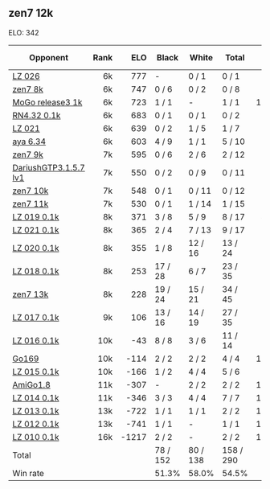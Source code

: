 ## zen7 12k ##

ELO: 342

Opponent | Rank | ELO | Black | White | Total | Win rate
---------|-----:|----:|-------|-------|-------|-------:
[LZ 026](LZ%20026.md) | 6k | 777 | - | 0 / 1 | 0 / 1 | 0.0%
[zen7 8k](zen7%208k.md) | 6k | 747 | 0 / 6 | 0 / 2 | 0 / 8 | 0.0%
[MoGo release3 1k](MoGo%20release3%201k.md) | 6k | 723 | 1 / 1 | - | 1 / 1 | 100.0%
[RN4.32 0.1k](RN4.32%200.1k.md) | 6k | 683 | 0 / 1 | 0 / 1 | 0 / 2 | 0.0%
[LZ 021](LZ%20021.md) | 6k | 639 | 0 / 2 | 1 / 5 | 1 / 7 | 14.3%
[aya 6.34](aya%206.34.md) | 6k | 603 | 4 / 9 | 1 / 1 | 5 / 10 | 50.0%
[zen7 9k](zen7%209k.md) | 7k | 595 | 0 / 6 | 2 / 6 | 2 / 12 | 16.7%
[DariushGTP3.1.5.7 lv1](DariushGTP3.1.5.7%20lv1.md) | 7k | 550 | 0 / 2 | 0 / 9 | 0 / 11 | 0.0%
[zen7 10k](zen7%2010k.md) | 7k | 548 | 0 / 1 | 0 / 11 | 0 / 12 | 0.0%
[zen7 11k](zen7%2011k.md) | 7k | 530 | 0 / 1 | 1 / 14 | 1 / 15 | 6.7%
[LZ 019 0.1k](LZ%20019%200.1k.md) | 8k | 371 | 3 / 8 | 5 / 9 | 8 / 17 | 47.1%
[LZ 021 0.1k](LZ%20021%200.1k.md) | 8k | 365 | 2 / 4 | 7 / 13 | 9 / 17 | 52.9%
[LZ 020 0.1k](LZ%20020%200.1k.md) | 8k | 355 | 1 / 8 | 12 / 16 | 13 / 24 | 54.2%
[LZ 018 0.1k](LZ%20018%200.1k.md) | 8k | 253 | 17 / 28 | 6 / 7 | 23 / 35 | 65.7%
[zen7 13k](zen7%2013k.md) | 8k | 228 | 19 / 24 | 15 / 21 | 34 / 45 | 75.6%
[LZ 017 0.1k](LZ%20017%200.1k.md) | 9k | 106 | 13 / 16 | 14 / 19 | 27 / 35 | 77.1%
[LZ 016 0.1k](LZ%20016%200.1k.md) | 10k | -43 | 8 / 8 | 3 / 6 | 11 / 14 | 78.6%
[Go169](Go169.md) | 10k | -114 | 2 / 2 | 2 / 2 | 4 / 4 | 100.0%
[LZ 015 0.1k](LZ%20015%200.1k.md) | 10k | -166 | 1 / 2 | 4 / 4 | 5 / 6 | 83.3%
[AmiGo1.8](AmiGo1.8.md) | 11k | -307 | - | 2 / 2 | 2 / 2 | 100.0%
[LZ 014 0.1k](LZ%20014%200.1k.md) | 11k | -346 | 3 / 3 | 4 / 4 | 7 / 7 | 100.0%
[LZ 013 0.1k](LZ%20013%200.1k.md) | 13k | -722 | 1 / 1 | 1 / 1 | 2 / 2 | 100.0%
[LZ 012 0.1k](LZ%20012%200.1k.md) | 13k | -741 | 1 / 1 | - | 1 / 1 | 100.0%
[LZ 010 0.1k](LZ%20010%200.1k.md) | 16k | -1217 | 2 / 2 | - | 2 / 2 | 100.0%
Total | | | 78 / 152 | 80 / 138 | 158 / 290 | 
Win rate| | | 51.3% | 58.0% | 54.5% | 
